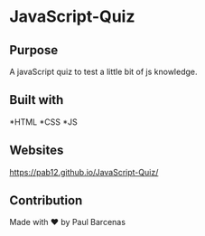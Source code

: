 # JavaScript-Quiz

## Purpose
A javaScript quiz to test a little bit of js knowledge.


## Built with
*HTML
*CSS
*JS


## Websites
https://pab12.github.io/JavaScript-Quiz/

## Contribution
Made with ❤️ by Paul Barcenas